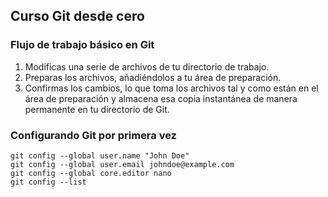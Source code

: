 ## Curso Git desde cero

### Flujo de trabajo básico en Git
1. Modificas una serie de archivos de tu directorio de trabajo.
2. Preparas los archivos, añadiéndolos a tu área de preparación.
3. Confirmas los cambios, lo que toma los archivos tal y como están en el área de preparación y almacena esa copia instantánea de manera permanente en tu directorio de Git.

### Configurando Git por primera vez
```
git config --global user.name "John Doe"
git config --global user.email johndoe@example.com
git config --global core.editor nano
git config --list
```
